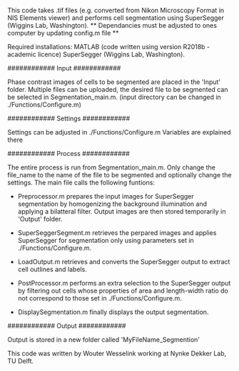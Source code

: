 This code takes .tif files (e.g. converted from Nikon Microscopy Format in NIS Elements viewer) and performs cell segmentation using SuperSegger (Wiggins Lab, Washington). 
** Dependancies must be adjusted to ones computer by updating config.m file **

Required installations:
MATLAB (code written using version R2018b - academic licence)
SuperSegger (Wiggins Lab, Washington).

############ Input ############ 

Phase contrast images of cells to be segmented are placed in the 'Input' folder. Multiple files can be uploaded, the desired file to be segmented can be selected in Segmentation_main.m.
(input directory can be changed in ./Functions/Configure.m)

############ Settings ############

Settings can be adjusted in ./Functions/Configure.m
Variables are explained there

############ Process ############

The entire process is run from Segmentation_main.m. Only change the file_name to the name of the file to be segmented and optionally change the settings. The main file calls the following funtions: 

- Preprocessor.m prepares the input images for SuperSegger segmentation by homogenizing the background illumination and applying a bilatteral filter. Output   images are then stored temporarily in 'Output' folder.

- SuperSeggerSegment.m retrieves the perpared images and applies SuperSegger for segmentation only using parameters set in ./Functions/Configure.m.

- LoadOutput.m retrieves and converts the SuperSegger output to extract cell outlines and labels.

- PostProcessor.m performs an extra selection to the SuperSegger output by filtering out cells whose properties of area and length-width ratio do not   correspond to those set in ./Functions/Configure.m.

- DisplaySegmentation.m finally displays the output segmentation.

############ Output ############

Output is stored in a new folder called 'MyFileName_Segmention'

This code was written by Wouter Wesselink working at Nynke Dekker Lab, TU Delft. 
